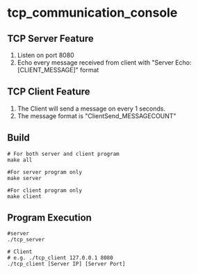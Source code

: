# tcp_communication_console

## TCP Server Feature
1. Listen on port 8080
2. Echo every message received from client with "Server Echo:[CLIENT_MESSAGE]" format


##  TCP Client Feature
1. The Client will send a message on every 1 seconds.
2. The message format is "ClientSend_MESSAGECOUNT"

## Build
```
# For both server and client program
make all

#For server program only
make server

#For client program only
make client
```

## Program Execution
```
#server
./tcp_server

# Client
# e.g. ./tcp_client 127.0.0.1 8080
./tcp_client [Server IP] [Server Port]

```
